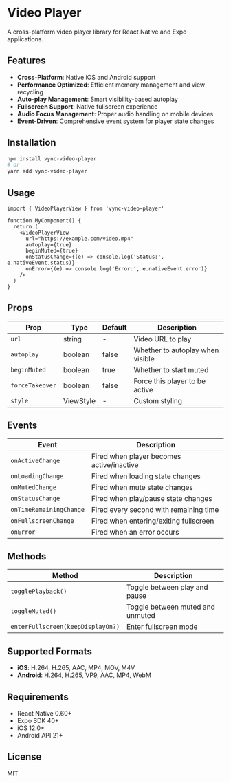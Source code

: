# Video Player

A cross-platform video player library for React Native and Expo applications.

## Features

- **Cross-Platform**: Native iOS and Android support
- **Performance Optimized**: Efficient memory management and view recycling
- **Auto-play Management**: Smart visibility-based autoplay
- **Fullscreen Support**: Native fullscreen experience
- **Audio Focus Management**: Proper audio handling on mobile devices
- **Event-Driven**: Comprehensive event system for player state changes

## Installation

```bash
npm install vync-video-player
# or
yarn add vync-video-player
```

## Usage

```tsx
import { VideoPlayerView } from 'vync-video-player'

function MyComponent() {
  return (
    <VideoPlayerView
      url="https://example.com/video.mp4"
      autoplay={true}
      beginMuted={true}
      onStatusChange={(e) => console.log('Status:', e.nativeEvent.status)}
      onError={(e) => console.log('Error:', e.nativeEvent.error)}
    />
  )
}
```

## Props

| Prop | Type | Default | Description |
|------|------|---------|-------------|
| `url` | string | - | Video URL to play |
| `autoplay` | boolean | false | Whether to autoplay when visible |
| `beginMuted` | boolean | true | Whether to start muted |
| `forceTakeover` | boolean | false | Force this player to be active |
| `style` | ViewStyle | - | Custom styling |

## Events

| Event | Description |
|-------|-------------|
| `onActiveChange` | Fired when player becomes active/inactive |
| `onLoadingChange` | Fired when loading state changes |
| `onMutedChange` | Fired when mute state changes |
| `onStatusChange` | Fired when play/pause state changes |
| `onTimeRemainingChange` | Fired every second with remaining time |
| `onFullscreenChange` | Fired when entering/exiting fullscreen |
| `onError` | Fired when an error occurs |

## Methods

| Method | Description |
|--------|-------------|
| `togglePlayback()` | Toggle between play and pause |
| `toggleMuted()` | Toggle between muted and unmuted |
| `enterFullscreen(keepDisplayOn?)` | Enter fullscreen mode |

## Supported Formats

- **iOS**: H.264, H.265, AAC, MP4, MOV, M4V
- **Android**: H.264, H.265, VP9, AAC, MP4, WebM

## Requirements

- React Native 0.60+
- Expo SDK 40+
- iOS 12.0+
- Android API 21+

## License

MIT
